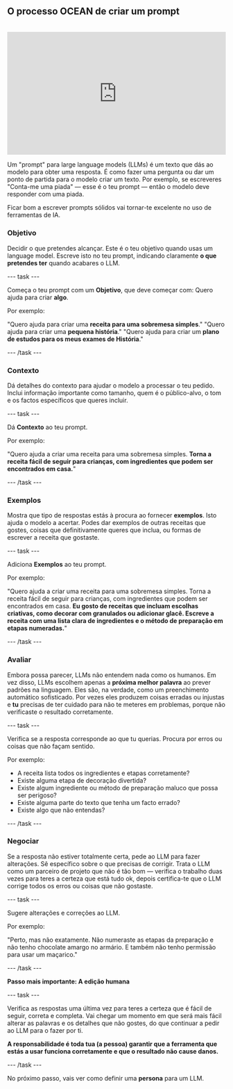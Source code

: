 ## O processo OCEAN de criar um prompt

<html>
<br>
  <div style="position: relative; overflow: hidden; padding-top: 56.25%;">
    <iframe style="position: absolute; top: 0; left: 0; right: 0; width: 100%; height: 100%; border: none;" src="https://www.youtube.com/embed/bRkeVdvYcTU?rel=0&cc_load_policy=1" allowfullscreen allow="accelerometer; autoplay; clipboard-write; encrypted-media; gyroscope; picture-in-picture; web-share">
    </iframe>
  </div>
</html>

Um "prompt" para large language models (LLMs) é um texto que dás ao modelo para obter uma resposta. É como fazer uma pergunta ou dar um ponto de partida para o modelo criar um texto. Por exemplo, se escreveres "Conta-me uma piada" — esse é o teu prompt — então o modelo deve responder com uma piada.

Ficar bom a escrever prompts sólidos vai tornar-te excelente no uso de ferramentas de IA.

### Objetivo

Decidir o que pretendes alcançar. Este é o teu objetivo quando usas um language model. Escreve isto no teu prompt, indicando claramente **o que pretendes ter** quando acabares o LLM.

--- task ---

Começa o teu prompt com um **Objetivo**, que deve começar com: Quero ajuda para criar **algo**.

Por exemplo:

"Quero ajuda para criar uma **receita para uma sobremesa simples**."
"Quero ajuda para criar uma **pequena história**."
"Quero ajuda para criar um **plano de estudos para os meus exames de História**."

--- /task ---

### Contexto

Dá detalhes do contexto para ajudar o modelo a processar o teu pedido. Inclui informação importante como tamanho, quem é o público-alvo, o tom e os factos específicos que queres incluir.

--- task ---

Dá **Contexto** ao teu prompt.

Por exemplo:

"Quero ajuda a criar uma receita para uma sobremesa simples. **Torna a receita fácil de seguir para crianças, com ingredientes que podem ser encontrados em casa.**"

--- /task ---

### Exemplos

Mostra que tipo de respostas estás à procura ao fornecer **exemplos**. Isto ajuda o modelo a acertar. Podes dar exemplos de outras receitas que gostes, coisas que definitivamente queres que inclua, ou formas de escrever a receita que gostaste.

--- task ---

Adiciona **Exemplos** ao teu prompt.

Por exemplo:

"Quero ajuda a criar uma receita para uma sobremesa simples. Torna a receita fácil de seguir para crianças, com ingredientes que podem ser encontrados em casa. **Eu gosto de receitas que incluam escolhas criativas, como decorar com granulados ou adicionar glacê. Escreve a receita com uma lista clara de ingredientes e o método de preparação em etapas numeradas.**"

--- /task ---

### Avaliar

Embora possa parecer, LLMs não entendem nada como os humanos. Em vez disso, LLMs escolhem apenas a **próxima melhor palavra** ao prever padrões na linguagem. Eles são, na verdade, como um preenchimento automático sofisticado. Por vezes eles produzem coisas erradas ou injustas e **tu** precisas de ter cuidado para não te meteres em problemas, porque não verificaste o resultado corretamente.

--- task ---

Verifica se a resposta corresponde ao que tu querias. Procura por erros ou coisas que não façam sentido.

Por exemplo:

- A receita lista todos os ingredientes e etapas corretamente?
- Existe alguma etapa de decoração divertida?
- Existe algum ingrediente ou método de preparação maluco que possa ser perigoso?
- Existe alguma parte do texto que tenha um facto errado?
- Existe algo que não entendas?

--- /task ---

### Negociar

Se a resposta não estiver totalmente certa, pede ao LLM para fazer alterações. Sê específico sobre o que precisas de corrigir. Trata o LLM como um parceiro de projeto que não é tão bom — verifica o trabalho duas vezes para teres a certeza que está tudo ok, depois certifica-te que o LLM corrige todos os erros ou coisas que não gostaste.

--- task ---

Sugere alterações e correções ao LLM.

Por exemplo:

"Perto, mas não exatamente. Não numeraste as etapas da preparação e não tenho chocolate amargo no armário. E também não tenho permissão para usar um maçarico."

--- /task ---

**Passo mais importante: A edição humana**

--- task ---

Verifica as respostas uma última vez para teres a certeza que é fácil de seguir, correta e completa. Vai chegar um momento em que será mais fácil alterar as palavras e os detalhes que não gostes, do que continuar a pedir ao LLM para o fazer por ti.

**A responsabilidade é toda tua (a pessoa) garantir que a ferramenta que estás a usar funciona corretamente e que o resultado não cause danos.**

--- /task ---

No próximo passo, vais ver como definir uma **persona** para um LLM.
